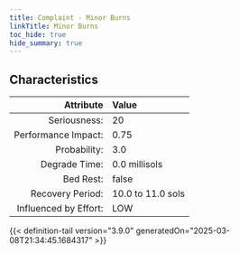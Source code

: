 ```yaml
---
title: Complaint - Minor Burns
linkTitle: Minor Burns
toc_hide: true
hide_summary: true
---
```

<!-- This is generated by the MarsSim HelpGenertor, do not edit. -->

## Characteristics

| Attribute      | Value |
|--------:|:------|
|Seriousness:|20|
|Performance Impact:|0.75|
|Probability:|3.0|
|Degrade Time:|0.0 millisols|
|Bed Rest:|false|
|Recovery Period:|10.0 to 11.0 sols|
|Influenced by Effort:|LOW|
 


{{< definition-tail version="3.9.0" generatedOn="2025-03-08T21:34:45.1684317" >}}

